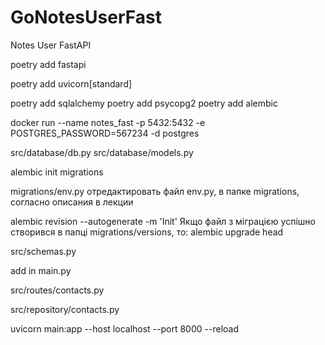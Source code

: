 # GoNotesUserFast
 Notes User FastAPI

poetry add fastapi

poetry add uvicorn[standard]

poetry add sqlalchemy
poetry add psycopg2
poetry add alembic


docker run --name notes_fast -p 5432:5432 -e POSTGRES_PASSWORD=567234 -d postgres

src/database/db.py
src/database/models.py


alembic init migrations

migrations/env.py    отредактировать файл env.py, в папке migrations, согласно описания в лекции

alembic revision --autogenerate -m 'Init'
    Якщо файл з міграцією успішно створився в папці migrations/versions, то:
alembic upgrade head

src/schemas.py

add in main.py

src/routes/contacts.py

src/repository/contacts.py


uvicorn main:app --host localhost --port 8000 --reload





